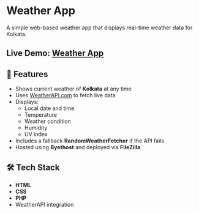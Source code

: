 # Weather App
A simple web-based weather app that displays real-time weather data for Kolkata.

## **Live Demo:** [Weather App](https://weatherapp.10001mb.com/)

## 🔧 Features
- Shows current weather of **Kolkata** at any time
- Uses [WeatherAPI.com](https://www.weatherapi.com/) to fetch live data
- Displays:
  - Local date and time
  - Temperature
  - Weather condition
  - Humidity
  - UV index
- Includes a fallback **RandomWeatherFetcher** if the API fails
- Hosted using **Byethost** and deployed via **FileZilla**

## 🛠️ Tech Stack
- **HTML**
- **CSS**
- **PHP**
- WeatherAPI integration





